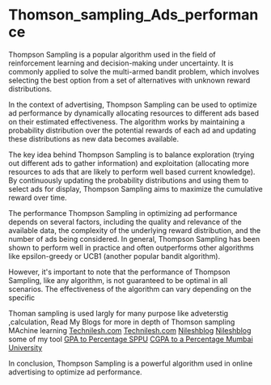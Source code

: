 # Thomson_sampling_Ads_performance

Thompson Sampling is a popular algorithm used in the field of reinforcement learning and decision-making under uncertainty. It is commonly applied to solve the multi-armed bandit problem, which involves selecting the best option from a set of alternatives with unknown reward distributions.

In the context of advertising, Thompson Sampling can be used to optimize ad performance by dynamically allocating resources to different ads based on their estimated effectiveness. The algorithm works by maintaining a probability distribution over the potential rewards of each ad and updating these distributions as new data becomes available.

The key idea behind Thompson Sampling is to balance exploration (trying out different ads to gather information) and exploitation (allocating more resources to ads that are likely to perform well based current knowledge). By continuously updating the probability distributions and using them to select ads for display, Thompson Sampling aims to maximize the cumulative reward over time.

The performance Thompson Sampling in optimizing ad performance depends on several factors, including the quality and relevance of the available data, the complexity of the underlying reward distribution, and the number of ads being considered. In general, Thompson Sampling has been shown to perform well in practice and often outperforms other algorithms like epsilon-greedy or UCB1 (another popular bandit algorithm).

However, it's important to note that the performance of Thompson Sampling, like any algorithm, is not guaranteed to be optimal in all scenarios. The effectiveness of the algorithm can vary depending on the specific

Thoman sampling is used largly for many purpose like adveterstig ,calculation,
Read My Blogs for more in depth of Thomson sampling MAchine learning
[Technilesh.com](https://technilesh.com)
[Technilesh.com](https://www.technilesh.com)
[Nileshblog](https://www.nileshblog.tech)
[Nileshblog](https://nileshblog.tech)
some of my tool 
[GPA to Percentage SPPU](https://www.technilesh.com/p/cgpa-to-percentage-with-class-grade.html)
[CGPA to a Percentage Mumbai University ](https://www.technilesh.com/p/mumbai-university-sgpa-cgpa-to.html)


In conclusion, Thompson Sampling is a powerful algorithm used in online advertising to optimize ad performance.
